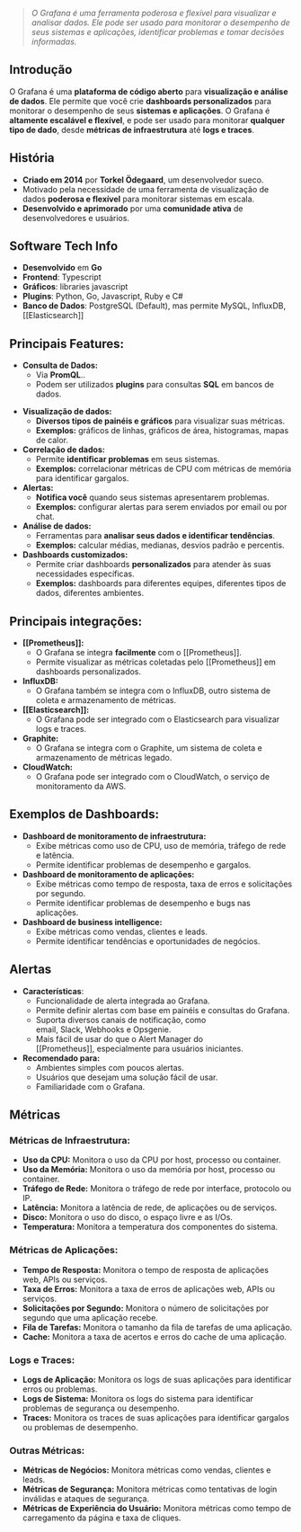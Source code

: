 > *O Grafana é uma ferramenta poderosa e flexível para visualizar e analisar dados. Ele pode ser usado para monitorar o desempenho de seus sistemas e aplicações, identificar problemas e tomar decisões informadas.*
## **Introdução**
O Grafana é uma **plataforma de código aberto** para **visualização e análise de dados**. Ele permite que você crie **dashboards personalizados** para monitorar o desempenho de seus **sistemas e aplicações**. O Grafana é **altamente escalável e flexível**, e pode ser usado para monitorar **qualquer tipo de dado**, desde **métricas de infraestrutura** até **logs e traces**.

## **História**
* **Criado em 2014** por **Torkel Ödegaard**, um desenvolvedor sueco.
* Motivado pela necessidade de uma ferramenta de visualização de dados **poderosa e flexível** para monitorar sistemas em escala.
* **Desenvolvido e aprimorado** por uma **comunidade ativa** de desenvolvedores e usuários.

## Software Tech Info
- **Desenvolvido** em **Go**
- **Frontend**: Typescript
- **Gráficos**: libraries javascript
- **Plugins**: Python, Go, Javascript, Ruby e C#
- **Banco de Dados**: PostgreSQL (Default), mas permite MySQL, InfluxDB, [[Elasticsearch]]
## **Principais Features:**
- **Consulta de Dados:**
	- Via **PromQL**..
	- Podem ser utilizados **plugins** para consultas **SQL** em bancos de dados.
* **Visualização de dados:**
    * **Diversos tipos de painéis e gráficos** para visualizar suas métricas.
    * **Exemplos:** gráficos de linhas, gráficos de área, histogramas, mapas de calor.
* **Correlação de dados:**
    * Permite **identificar problemas** em seus sistemas.
    * **Exemplos:** correlacionar métricas de CPU com métricas de memória para identificar gargalos.
* **Alertas:**
    * **Notifica você** quando seus sistemas apresentarem problemas.
    * **Exemplos:** configurar alertas para serem enviados por email ou por chat.
* **Análise de dados:**
    * Ferramentas para **analisar seus dados e identificar tendências**.
    * **Exemplos:** calcular médias, medianas, desvios padrão e percentis.
* **Dashboards customizados:**
    * Permite criar dashboards **personalizados** para atender às suas necessidades específicas.
    * **Exemplos:** dashboards para diferentes equipes, diferentes tipos de dados, diferentes ambientes.

## **Principais integrações:**
* **[[Prometheus]]:**
    * O Grafana se integra **facilmente** com o [[Prometheus]].
    * Permite visualizar as métricas coletadas pelo [[Prometheus]] em dashboards personalizados.
* **InfluxDB:**
    * O Grafana também se integra com o InfluxDB, outro sistema de coleta e armazenamento de métricas.
* **[[Elasticsearch]]:**
    * O Grafana pode ser integrado com o Elasticsearch para visualizar logs e traces.
* **Graphite:**
    * O Grafana se integra com o Graphite, um sistema de coleta e armazenamento de métricas legado.
* **CloudWatch:**
    * O Grafana pode ser integrado com o CloudWatch, o serviço de monitoramento da AWS.
## **Exemplos de Dashboards:**
* **Dashboard de monitoramento de infraestrutura:**
    * Exibe métricas como uso de CPU, uso de memória, tráfego de rede e latência.
    * Permite identificar problemas de desempenho e gargalos.
* **Dashboard de monitoramento de aplicações:**
    * Exibe métricas como tempo de resposta, taxa de erros e solicitações por segundo.
    * Permite identificar problemas de desempenho e bugs nas aplicações.
* **Dashboard de business intelligence:**
    * Exibe métricas como vendas, clientes e leads.
    * Permite identificar tendências e oportunidades de negócios.
## Alertas
- **Características**:
	- Funcionalidade de alerta integrada ao Grafana.
	- Permite definir alertas com base em painéis e consultas do Grafana.
	- Suporta diversos canais de notificação, como email, Slack, Webhooks e Opsgenie.
	- Mais fácil de usar do que o Alert Manager do [[Prometheus]], especialmente para usuários iniciantes.
- **Recomendado para:**
    - Ambientes simples com poucos alertas.
    - Usuários que desejam uma solução fácil de usar.
    - Familiaridade com o Grafana.
## Métricas

### **Métricas de Infraestrutura:**
- **Uso da CPU:** Monitora o uso da CPU por host, processo ou container.
- **Uso da Memória:** Monitora o uso da memória por host, processo ou container.
- **Tráfego de Rede:** Monitora o tráfego de rede por interface, protocolo ou IP.
- **Latência:** Monitora a latência de rede, de aplicações ou de serviços.
- **Disco:** Monitora o uso do disco, o espaço livre e as I/Os.
- **Temperatura:** Monitora a temperatura dos componentes do sistema.
### **Métricas de Aplicações:**
- **Tempo de Resposta:** Monitora o tempo de resposta de aplicações web, APIs ou serviços.
- **Taxa de Erros:** Monitora a taxa de erros de aplicações web, APIs ou serviços.
- **Solicitações por Segundo:** Monitora o número de solicitações por segundo que uma aplicação recebe.
- **Fila de Tarefas:** Monitora o tamanho da fila de tarefas de uma aplicação.
- **Cache:** Monitora a taxa de acertos e erros do cache de uma aplicação.
### **Logs e Traces:**
- **Logs de Aplicação:** Monitora os logs de suas aplicações para identificar erros ou problemas.
- **Logs de Sistema:** Monitora os logs do sistema para identificar problemas de segurança ou desempenho.
- **Traces:** Monitora os traces de suas aplicações para identificar gargalos ou problemas de desempenho.
### **Outras Métricas:**
- **Métricas de Negócios:** Monitora métricas como vendas, clientes e leads.
- **Métricas de Segurança:** Monitora métricas como tentativas de login inválidas e ataques de segurança.
- **Métricas de Experiência do Usuário:** Monitora métricas como tempo de carregamento da página e taxa de cliques.